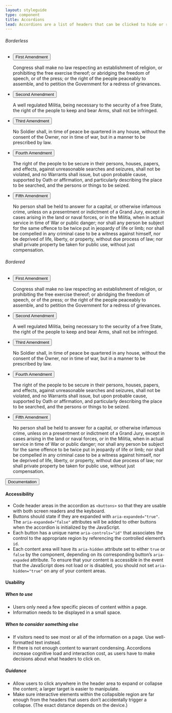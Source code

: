 ```yaml
---
layout: styleguide
type: component
title: Accordions
lead: Accordions are a list of headers that can be clicked to hide or reveal additional content.
---
```


<div class="preview">

  <h6>Borderless</h6>

  <div class="usa-accordion">
    <ul class="usa-unstyled-list">
      <li>
        <button class="usa-button-unstyled"
          aria-expanded="true" aria-controls="collapsible-0">
          First Amendment
        </button>
        <div id="collapsible-0" class="usa-accordion-content">
          <p>
          Congress shall make no law respecting an establishment of religion, or prohibiting the free exercise thereof; or abridging the freedom of speech, or of the press; or the right of the people peaceably to assemble, and to petition the Government for a redress of grievances.
          </p>
        </div>
      </li>
      <li>
        <button class="usa-button-unstyled"
          aria-controls="collapsible-1">
          Second Amendment
        </button>
        <div id="collapsible-1" class="usa-accordion-content">
          <p>
          A well regulated Militia, being necessary to the security of a free State, the right of the people to keep and bear Arms, shall not be infringed.
          </p>
        </div>
      </li>
      <li>
        <button class="usa-button-unstyled"
            aria-controls="collapsible-2">
          Third Amendment
        </button>
        <div id="collapsible-2" class="usa-accordion-content">
          <p>
          No Soldier shall, in time of peace be quartered in any house, without the consent of the Owner, nor in time of war, but in a manner to be prescribed by law.
          </p>
        </div>
      </li>
      <li>
        <button class="usa-button-unstyled"
          aria-controls="collapsible-3">
          Fourth Amendment
        </button>
        <div id="collapsible-3" class="usa-accordion-content">
          <p>
          The right of the people to be secure in their persons, houses, papers, and effects, against unreasonable searches and seizures, shall not be violated, and no Warrants shall issue, but upon probable cause, supported by Oath or affirmation, and particularly describing the place to be searched, and the persons or things to be seized.
          </p>
        </div>
      </li>
      <li>
        <button class="usa-button-unstyled"
          aria-controls="collapsible-4">
          Fifth Amendment
        </button>
        <div id="collapsible-4" class="usa-accordion-content">
          <p>
          No person shall be held to answer for a capital, or otherwise infamous crime, unless on a presentment or indictment of a Grand Jury, except in cases arising in the land or naval forces, or in the Militia, when in actual service in time of War or public danger; nor shall any person be subject for the same offence to be twice put in jeopardy of life or limb; nor shall be compelled in any criminal case to be a witness against himself, nor be deprived of life, liberty, or property, without due process of law; nor shall private property be taken for public use, without just compensation.
          </p>
        </div>
      </li>
    </ul>
  </div>

  <h6>Bordered</h6>

  <div class="usa-accordion-bordered">
    <ul class="usa-unstyled-list">
      <li>
        <button class="usa-button-unstyled"
          aria-expanded="true" aria-controls="collapsible-0">
          First Amendment
        </button>
        <div id="collapsible-0" class="usa-accordion-content">
          <p>
          Congress shall make no law respecting an establishment of religion, or prohibiting the free exercise thereof; or abridging the freedom of speech, or of the press; or the right of the people peaceably to assemble, and to petition the Government for a redress of grievances.
          </p>
        </div>
      </li>
      <li>
        <button class="usa-button-unstyled"
          aria-controls="collapsible-1">
          Second Amendment
        </button>
        <div id="collapsible-1" class="usa-accordion-content">
          <p>
          A well regulated Militia, being necessary to the security of a free State, the right of the people to keep and bear Arms, shall not be infringed.
          </p>
        </div>
      </li>
      <li>
        <button class="usa-button-unstyled"
          aria-controls="collapsible-2">
          Third Amendment
        </button>
        <div id="collapsible-2" class="usa-accordion-content">
          <p>
          No Soldier shall, in time of peace be quartered in any house, without the consent of the Owner, nor in time of war, but in a manner to be prescribed by law.
          </p>
        </div>
      </li>
      <li>
        <button class="usa-button-unstyled"
          aria-controls="collapsible-3">
          Fourth Amendment
        </button>
        <div id="collapsible-3" class="usa-accordion-content">
          <p>
          The right of the people to be secure in their persons, houses, papers, and effects, against unreasonable searches and seizures, shall not be violated, and no Warrants shall issue, but upon probable cause, supported by Oath or affirmation, and particularly describing the place to be searched, and the persons or things to be seized.
          </p>
        </div>
      </li>
      <li>
        <button class="usa-button-unstyled"
          aria-controls="collapsible-4">
          Fifth Amendment
        </button>
        <div id="collapsible-4" class="usa-accordion-content">
          <p>
          No person shall be held to answer for a capital, or otherwise infamous crime, unless on a presentment or indictment of a Grand Jury, except in cases arising in the land or naval forces, or in the Militia, when in actual service in time of War or public danger; nor shall any person be subject for the same offence to be twice put in jeopardy of life or limb; nor shall be compelled in any criminal case to be a witness against himself, nor be deprived of life, liberty, or property, without due process of law; nor shall private property be taken for public use, without just compensation.
          </p>
        </div>
      </li>
    </ul>
  </div>

</div>

<div class="usa-accordion-bordered usa-accordion-docs">
  <button class="usa-button-unstyled usa-accordion-button"
    aria-expanded="true" aria-controls="collapsible-0">
    Documentation
  </button>
  <div id="collapsible-0" class="usa-accordion-content">
    <h4 class="usa-heading">Accessibility</h4>
    <ul class="usa-content-list">
      <li>
        Code header areas in the accordion as <code>&lt;buttons&gt;</code> so that they are usable with both screen readers and the keyboard.
      </li>
      <li>
        Buttons should state if they are expanded with <code>aria-expanded=<wbr>"true"</code>. The <code>aria-expanded=<wbr>"false"</code> attributes will be added to other buttons when the accordion is initialized by the JavaScript.
      </li>
      <li>
        Each button has a unique name <code>aria-controls=<wbr>"id"</code> that associates the control to the appropriate region by referencing the controlled element&rsquo;s <code>id</code>.
      </li>
      <li>
        Each content area will have its <code>aria-hidden</code> attribute set to either <code>true</code> or <code>false</code> by the component, depending on its corresponding button&rsquo;s <code>aria-expaded</code> attribute. To ensure that your content is accessible in the event that the JavaScript does not load or is disabled, you should not set <code>aria-hidden=<wbr>"true"</wbr></code> on any of your content areas.
      </li>
    </ul>
    <h4 class="usa-heading">Usability</h4>
    <h5>When to use</h5>
    <ul class="usa-content-list">
      <li>Users only need a few specific pieces of content within a page.</li>
      <li>Information needs to be displayed in a small space.</li>
    </ul>
    <h5>When to consider something else</h5>
    <ul class="usa-content-list">
      <li>If visitors need to see most or all of the information on a page. Use well-formatted text instead.</li>
      <li>If there is not enough content to warrant condensing. Accordions increase cognitive load and interaction cost, as users have to make decisions about what headers to click on.</li>
    </ul>
    <h5>Guidance</h5>
    <ul class="usa-content-list">
      <li>Allow users to click anywhere in the header area to expand or collapse the content; a larger target is easier to manipulate.</li>
      <li>Make sure interactive elements within the collapsible region are far enough from the headers that users don’t accidentally trigger a collapse. (The exact distance depends on the device.)</li>
    </ul>
  </div>
</div>
